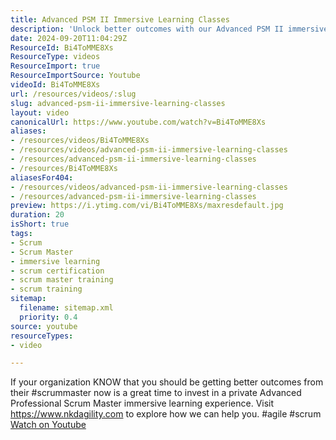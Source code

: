 ```yaml
---
title: Advanced PSM II Immersive Learning Classes
description: 'Unlock better outcomes with our Advanced PSM II immersive classes! Invest in your Scrum Master today. Discover more at nkdagility.com. #agile #scrum'
date: 2024-09-20T11:04:29Z
ResourceId: Bi4ToMME8Xs
ResourceType: videos
ResourceImport: true
ResourceImportSource: Youtube
videoId: Bi4ToMME8Xs
url: /resources/videos/:slug
slug: advanced-psm-ii-immersive-learning-classes
layout: video
canonicalUrl: https://www.youtube.com/watch?v=Bi4ToMME8Xs
aliases:
- /resources/videos/Bi4ToMME8Xs
- /resources/videos/advanced-psm-ii-immersive-learning-classes
- /resources/advanced-psm-ii-immersive-learning-classes
- /resources/Bi4ToMME8Xs
aliasesFor404:
- /resources/videos/advanced-psm-ii-immersive-learning-classes
- /resources/advanced-psm-ii-immersive-learning-classes
preview: https://i.ytimg.com/vi/Bi4ToMME8Xs/maxresdefault.jpg
duration: 20
isShort: true
tags:
- Scrum
- Scrum Master
- immersive learning
- scrum certification
- scrum master training
- scrum training
sitemap:
  filename: sitemap.xml
  priority: 0.4
source: youtube
resourceTypes:
- video

---
```

 If your organization KNOW that you should be getting better outcomes from their #scrummaster now is a great time to invest in a private Advanced Professional Scrum Master immersive learning experience. Visit https://www.nkdagility.com to explore how we can help you. #agile #scrum 
 [Watch on Youtube](https://www.youtube.com/watch?v=Bi4ToMME8Xs)

